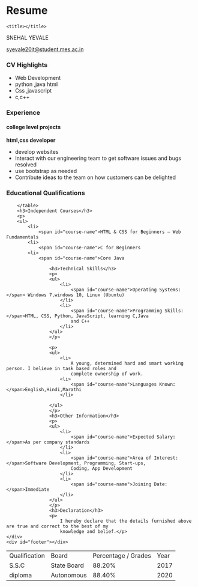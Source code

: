 # Resume
<html>

<head>

    <title></title>

</head>

<body>
    <div id="header">
        <p id="name">SNEHAL YEVALE</p>
        <a href="syevale20it@student.mes.ac.in" target="_blank">
            <p id="email">syevale20it@student.mes.ac.in</p>
        </a>
    </div>
    <div class="left">
    </div>
    <div class="right">
        <h3>CV Highlights</h3>
        <p>
        <ul>
            <li>Web Development</li>
            <li>python ,java html </li>
            <li>Css ,javascript</li>
            <li>c,c++</li>
        </ul>
        </p>
        <h3>Experience</h3>
        <h4>college level projects</h4>
        <p id="job-title"><strong>html,css developer</strong></p>
        <p>
        <ul>
            <li>develop websites</li>
            <li>Interact with our engineering team to get software issues and bugs resolved</li>
            <li> use bootstrap as needed</li>
            <li>Contribute ideas to the team on how customers can be delighted</li>
        </ul>
        </p>
        <h3>Educational Qualifications</h3>
        <table>
            <tr id="heading">
                <td>Qualification</td>
                <td>Board</td>
                <td>Percentage / Grades</td>
                <td>Year</td>
            </tr>
            <tr>
                <td>S.S.C</td>
                <td>State Board</td>
                <td>88.20%</td>
                <td>2017</td>
            </tr>
            <tr>
                <td>diploma</td>
                <td>Autonomous</td>
                <td>88.40%</td>
                <td>2020</td>
            </tr>


        </table>
        <h3>Independent Courses</h3>
        <p>
        <ul>
            <li>
                <span id="course-name">HTML & CSS for Beginners – Web Fundamentals
            <li>
                <span id="course-name">C for Beginners
            <li>
                <span id="course-name">Core Java
             
                    <h3>Technical Skills</h3>
                    <p>
                    <ul>
                        <li>
                            <span id="course-name">Operating Systems:</span> Windows 7,windows 10, Linux (Ubuntu)
                        </li>
                        <li>
                            <span id="course-name">Programming Skills:</span>HTML, CSS, Python, JavaScript, learning C,Java
                            and C++
                        </li>
                    </ul>
                    </p>

                    <p>
                    <ul>
                        <li>
                            A young, determined hard and smart working person. I believe in task based roles and
                            complete ownership of work.
                        <li>
                            <span id="course-name">Languages Known:</span>English,Hindi,Marathi
                        </li>
                       
                    </ul>
                    </p>
                    <h3>Other Information</h3>
                    <p>
                    <ul>
                        <li>
                            <span id="course-name">Expected Salary:</span>As per company standards
                        </li>
                        <li>
                            <span id="course-name">Area of Interest:</span>Software Development, Programming, Start-ups,
                            Coding, App Development 
                        </li>
                        <li>
                            <span id="course-name">Joining Date:</span>Immediate
                        </li>
                    </ul>
                    </p>
                    <h3>Declaration</h3>
                    <p>
                        I hereby declare that the details furnished above are true and correct to the best of my
                        knowledge and belief.</p>
    </div>
    <div id="footer"></div>

</body>

</html>
